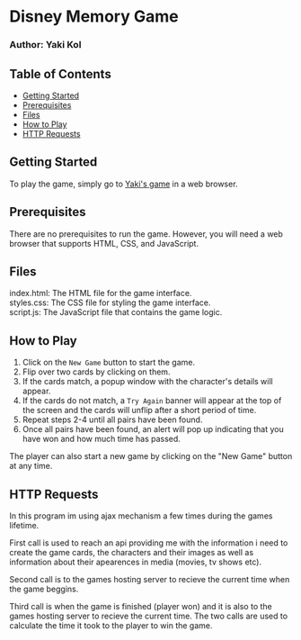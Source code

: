 # Disney Memory Game

### Author: Yaki Kol

## Table of Contents

-   [Getting Started](#getting-started)
-   [Prerequisites](#Prerequisites)
-   [Files](#Files)
-   [How to Play](#how-to-play)
-   [HTTP Requests](#http-requests)

## Getting Started
To play the game, simply go to [Yaki's game](http://yakovko.mysoft.jce.ac.il/ex1/) in a web browser.


## Prerequisites
There are no prerequisites to run the game. However, you will need a web browser that supports HTML, CSS, and JavaScript.

## Files
index.html: The HTML file for the game interface.<br>
styles.css: The CSS file for styling the game interface.<br>
script.js: The JavaScript file that contains the game logic.

## How to Play
1. Click on the `New Game` button to start the game.
2. Flip over two cards by clicking on them.
3. If the cards match, a popup window with the character's details will appear.
4. If the cards do not match, a `Try Again` banner will appear at the top of the screen and the cards will unflip after a short period of time.
5. Repeat steps 2-4 until all pairs have been found.
6. Once all pairs have been found, an alert will pop up indicating that you have won and how much time has passed.

The player can also start a new game by clicking on the "New Game" button at any time.

## HTTP Requests
In this program im using ajax mechanism a few times during the games lifetime.<br>

First call is used to reach an api providing me with the information i need to create the game cards, the characters and their images
as well as information about their apearences in media (movies, tv shows etc).<br>

Second call is to the games hosting server to recieve the current time when the game beggins.<br>

Third call is when the game is finished (player won) and it is also to the games hosting server to recieve the current time.
The two calls are used to calculate the time it took to the player to win the game.
